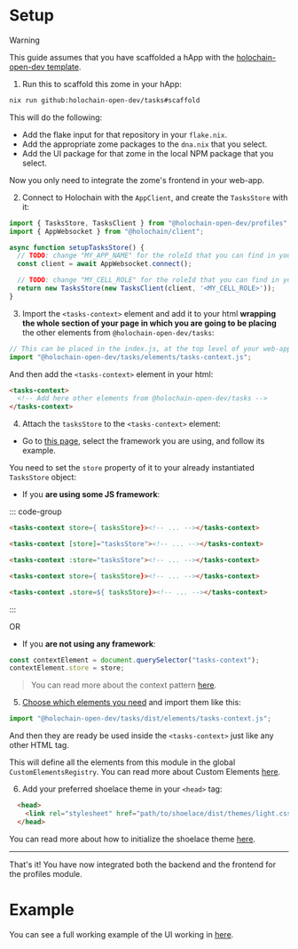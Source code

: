 # Setup

> [!WARNING]
> This guide assumes that you have scaffolded a hApp with the [holochain-open-dev template](https://github.com/holochain-open-dev/templates).

1. Run this to scaffold this zome in your hApp:

```bash
nix run github:holochain-open-dev/tasks#scaffold
```

This will do the following:
  - Add the flake input for that repository in your `flake.nix`.
  - Add the appropriate zome packages to the `dna.nix` that you select.
  - Add the UI package for that zome in the local NPM package that you select.

Now you only need to integrate the zome's frontend in your web-app.

2. Connect to Holochain with the `AppClient`, and create the `TasksStore` with it:

```js
import { TasksStore, TasksClient } from "@holochain-open-dev/profiles";
import { AppWebsocket } from "@holochain/client";

async function setupTasksStore() {
  // TODO: change "MY_APP_NAME" for the roleId that you can find in your "happ.yaml"
  const client = await AppWebsocket.connect();

  // TODO: change "MY_CELL_ROLE" for the roleId that you can find in your "happ.yaml"
  return new TasksStore(new TasksClient(client, '<MY_CELL_ROLE>'));
}
```

3. Import the `<tasks-context>` element and add it to your html **wrapping the whole section of your page in which you are going to be placing** the other elements from `@holochain-open-dev/tasks`:

```js
// This can be placed in the index.js, at the top level of your web-app.
import "@holochain-open-dev/tasks/elements/tasks-context.js";
```

And then add the `<tasks-context>` element in your html:

```html
<tasks-context>
  <!-- Add here other elements from @holochain-open-dev/tasks -->
</tasks-context>
```

4. Attach the `tasksStore` to the `<tasks-context>` element:

- Go to [this page](https://holochain-open-dev.github.io/reusable-modules/frontend/frameworks/), select the framework you are using, and follow its example.

You need to set the `store` property of it to your already instantiated `TasksStore` object:

- If you **are using some JS framework**:

::: code-group
```html [React]
<tasks-context store={ tasksStore}><!-- ... --></tasks-context>
```

```html [Angular]
<tasks-context [store]="tasksStore"><!-- ... --></tasks-context>
```

```html [Vue]
<tasks-context :store="tasksStore"><!-- ... --></tasks-context>
```

```html [Svelte]
<tasks-context store={ tasksStore}><!-- ... --></tasks-context>
```

```html [Lit]
<tasks-context .store=${ tasksStore}><!-- ... --></tasks-context>
```
:::

OR

- If you **are not using any framework**:

```js
const contextElement = document.querySelector("tasks-context");
contextElement.store = store;
```

> You can read more about the context pattern [here](https://holochain-open-dev.github.io/reusable-modules/frontend/using/#context).

5. [Choose which elements you need](?path=/docs/frontend-elements) and import them like this:

```js
import "@holochain-open-dev/tasks/dist/elements/tasks-context.js";
```

And then they are ready be used inside the `<tasks-context>` just like any other HTML tag.

This will define all the elements from this module in the global `CustomElementsRegistry`. You can read more about Custom Elements [here](https://developers.google.com/web/fundamentals/web-components/customelements).

6. Add your preferred shoelace theme in your `<head>` tag:

```html
  <head>
    <link rel="stylesheet" href="path/to/shoelace/dist/themes/light.css" />
  </head>
```

You can read more about how to initialize the shoelace theme [here](https://shoelace.style/getting-started/themes?id=activating-themes).

---

That's it! You have now integrated both the backend and the frontend for the profiles module.

# Example

You can see a full working example of the UI working in [here](https://github.com/holochain-open-dev/tasks/blob/main/ui/demo/index.html).

